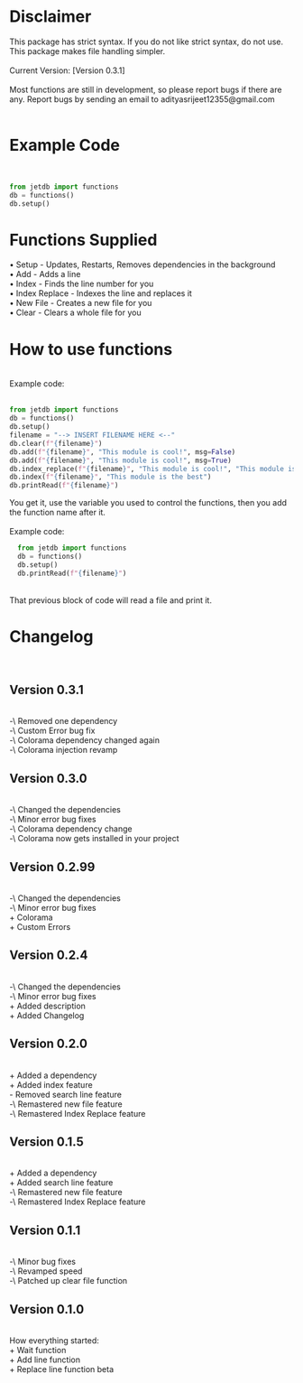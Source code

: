 <h1>Disclaimer</h1>
This package has strict syntax. If you do not like strict syntax, do not use.
This package makes file handling simpler. <br><br>Current Version: [Version 0.3.1]
<br><br>
Most functions are still in development, so please report bugs if there are any.
Report bugs by sending an email to adityasrijeet12355@gmail.com
<br><br>
<h1>Example Code</h1>
<br>

```python
from jetdb import functions
db = functions()
db.setup()
```
<h1>Functions Supplied</h1>

• Setup - Updates, Restarts, Removes dependencies in the background
<br>
• Add - Adds a line
<br>
• Index - Finds the line number for you
<br>
• Index Replace - Indexes the line and replaces it
<br>
• New File - Creates a new file for you
<br>
• Clear - Clears a whole file for you
<h1>How to use functions</h1>
<br>
Example code:<br><br>

```python
from jetdb import functions
db = functions()
db.setup()
filename = "--> INSERT FILENAME HERE <--"
db.clear(f"{filename}")
db.add(f"{filename}", "This module is cool!", msg=False)
db.add(f"{filename}", "This module is cool!", msg=True)
db.index_replace(f"{filename}", "This module is cool!", "This module is the best", msg=False)
db.index(f"{filename}", "This module is the best")
db.printRead(f"{filename}")
```
  
You get it, use the variable you used to control the functions, then you add the function name after it.
<br><br>
Example code:<br>
```python
  from jetdb import functions
  db = functions()
  db.setup()
  db.printRead(f"{filename}")
```

<br>
That previous block of code will read a file and print it.
<h1>Changelog</h1>
<br>
<h2>Version 0.3.1</h2>
<br>
-\ Removed one dependency
<br> -\ Custom Error bug fix
<br> -\ Colorama dependency changed again
<br> -\ Colorama injection revamp
<h2>Version 0.3.0</h2>
<br>
-\ Changed the dependencies
<br> -\ Minor error bug fixes
<br> -\ Colorama dependency change
<br> -\ Colorama now gets installed in your project
<h2>Version 0.2.99</h2>
<br>
-\ Changed the dependencies
<br> -\ Minor error bug fixes
<br> + Colorama
<br> + Custom Errors
<h2>Version 0.2.4</h2>
<br>
-\ Changed the dependencies
<br> -\ Minor error bug fixes
<br> + Added description
<br> + Added Changelog
<h2>Version 0.2.0</h2>
<br>
+ Added a dependency
<br> + Added index feature
<br> - Removed search line feature
<br> -\ Remastered new file feature
<br> -\ Remastered Index Replace feature
<h2>Version 0.1.5</h2>
<br>
+ Added a dependency
<br> + Added search line feature
<br> -\ Remastered new file feature
<br> -\ Remastered Index Replace feature
<h2>Version 0.1.1</h2>
<br>
-\ Minor bug fixes
<br>
-\ Revamped speed
<br> -\ Patched up clear file function
<h2>Version 0.1.0</h2>
<br>
How everything started:
<br>
+ Wait function<br>
+ Add line function<br>
+ Replace line function beta